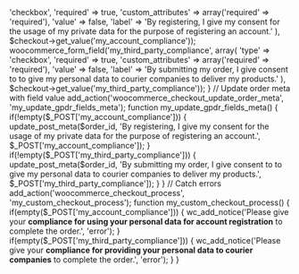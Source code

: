 <?php 
/* ADD GDPR COMPLIANCE FIELDS TO CHECKOUT */
/* ========================================================================== */
add_action('woocommerce_after_order_notes', 'my_add_gpdr_fields');
function my_add_gpdr_fields($checkout) {
	woocommerce_form_field('my_account_compliance', array(
		'type'							=>	'checkbox',
		'required'					=>	true,
		'custom_attributes' => array('required' => 'required'),
		'value'							=>	false,
		'label'							=>	'By registering, I give my consent for the usage of my private data for the purpose of registering an account.'
	), $checkout->get_value('my_account_compliance'));

	woocommerce_form_field('my_third_party_compliance', array(
		'type'							=>	'checkbox',
		'required'					=>	true,
		'custom_attributes' => array('required' => 'required'),
		'value'							=>	false,
		'label'							=>	'By submitting my order, I give consent to <WEBSITE> to give my personal data to courier companies to deliver my products.'
	), $checkout->get_value('my_third_party_compliance'));
}

// Update order meta with field value
add_action('woocommerce_checkout_update_order_meta', 'my_update_gpdr_fields_meta');
function my_update_gpdr_fields_meta() {
	if(!empty($_POST['my_account_compliance'])) {
		update_post_meta($order_id, 
			'By registering, I give my consent for the usage of my private data for the purpose of registering an account.', 
			$_POST['my_account_compliance']);
	}

	if(!empty($_POST['my_third_party_compliance'])) {
		update_post_meta($order_id, 
			'By submitting my order, I give consent to <WEBSITE> to give my personal data to courier companies to deliver my products.',
			$_POST['my_third_party_compliance']);
	}
}

// Catch errors
add_action('woocommerce_checkout_process', 'my_custom_checkout_process');
function my_custom_checkout_process() {
	if(empty($_POST['my_account_compliance'])) {
		wc_add_notice('Please give your <strong>compliance for using your personal data for account registration</strong> to complete the order.', 'error');
	}

	if(empty($_POST['my_third_party_compliance'])) {
		wc_add_notice('Please give your <strong>compliance for providing your personal data to courier companies</strong> to complete the order.', 'error');
	}
}